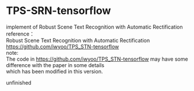 # TPS-SRN-tensorflow
implement of Robust Scene Text Recognition with Automatic Rectification   
reference：  
Robust Scene Text Recognition with Automatic Rectification  
https://github.com/iwyoo/TPS_STN-tensorflow  
note:   
The code in https://github.com/iwyoo/TPS_STN-tensorflow may have some difference with the paper in some details  
 which has been modified in this version.  

unfinished
